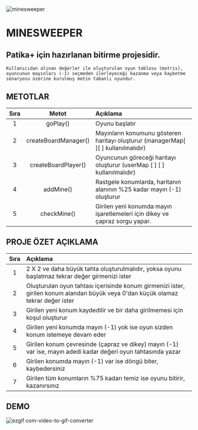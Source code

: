 
![minesweeper](https://github.com/deerborg/MineSweeper/assets/152931069/eb72d0e0-3489-437e-ac20-1e363d89aaa2)
# MINESWEEPER

Patika+ için hazırlanan bitirme projesidir. 
---
    Kullanıcıdan alınan değerler ile oluşturulan oyun tablosu (matris),
    oyuncunun mayınları (-1) seçmeden ilerleyeceği kazanma veya kaybetme senaryosu üzerine kurulmuş metin tabanlı oyundur. 

## METOTLAR
| Sıra | Metot  | Açıklama |
| :---:         |     :---:      |          :---  |
| 1   |   goPlay()| Oyunu başlatır    |
| 2   |   createBoardManager()   | Mayınların konumunu gösteren haritayı oluşturur (managerMap[ ][ ] kullanılmalıdır)    |
| 3   |   createBoardPlayer()   | Oyuncunun göreceği haritayı oluşturur (userMap [ ] [ ] kullanılmalıdır)   |
| 4   |   addMine() | Rastgele konumlarda, haritanın alanının %25 kadar mayın (-1) oluşturur    |
| 5   |   checkMine()  | Girilen yeni konumda mayın işaretlemeleri için dikey ve çapraz sorgu yapar.     |



## PROJE ÖZET AÇIKLAMA
| Sıra |  Açıklama |
| :---:         |:---     |     
| 1   |    2 X 2 ve daha büyük tahta oluşturulmalıdır, yoksa oyunu başlatmaz tekrar değer girmenizi ister    |
| 2   |    Oluşturulan oyun tahtası içerisinde konum girmenizi ister, girilen konum alandan büyük veya 0'dan küçük olamaz tekrar değer ister   |
| 3   |    Girilen yeni konum kaydedilir ve bir daha girilmemesi için koşul oluşturur    |
| 4   |    Girilen yeni konumda mayın (-1) yok ise oyun sizden konum istemeye devam eder    |
| 5   |    Girilen konum çevresinde (çapraz ve dikey) mayın (-1) var ise, mayın adedi kadar değeri oyun tahtasında yazar    |
| 6   |    Girilen konumda mayın (-1) var ise döngü biter, kaybedersiniz    |
| 7   |    Girilen tüm konumların %75 kadarı temiz ise oyunu bitirir, kazanırsınız    |



## DEMO

![ezgif com-video-to-gif-converter](https://github.com/deerborg/MineSweeper/assets/152931069/381f21cb-6eb5-4503-9342-a8cbe4b1cdab)


  

  
